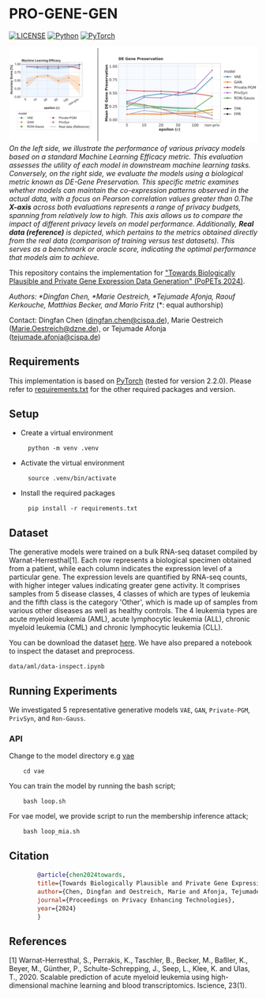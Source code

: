 # PRO-GENE-GEN
[![LICENSE](https://img.shields.io/badge/license-MIT-green?style=flat-square)](LICENSE)
[![Python](https://img.shields.io/badge/python-3.9-blue.svg?style=flat-square)](https://www.python.org/)
[![PyTorch](https://img.shields.io/badge/PyTorch-2.2.0-orange)](https://pytorch.org/)

![image](teaser_figure.jpg)
*On the left side, we illustrate the performance of various privacy models based on a standard Machine Learning Efficacy metric. This evaluation assesses the utility of each model in downstream machine learning tasks. Conversely, on the right side, we evaluate the models using a biological metric known as DE-Gene Preservation. This specific metric examines whether models can maintain the co-expression patterns observed in the actual data, with a focus on Pearson correlation values greater than 0.The **X-axis** across both evaluations represents a range of privacy budgets, spanning from relatively low to high. This axis allows us to compare the impact of different privacy levels on model performance. Additionally, **Real data (reference)** is depicted, which pertains to the metrics obtained directly from the real data (comparison of training versus test datasets). This serves as a benchmark or oracle score, indicating the optimal performance that models aim to achieve.*


This repository contains the implementation for ["Towards Biologically Plausible and Private Gene Expression Data Generation" (PoPETs 2024)](https://arxiv.org/pdf/2402.04912.pdf).

*Authors: \*Dingfan Chen, \*Marie Oestreich, \*Tejumade Afonja, Raouf Kerkouche, Matthias Becker, and Mario Fritz* (\*: equal authorship)

Contact: Dingfan Chen ([dingfan.chen@cispa.de](mailto:dingfan.chen@cispa.de)), Marie Oestreich ([Marie.Oestreich@dzne.de](mailto:marie.oestreich@dzne.de)), or Tejumade Afonja ([tejumade.afonja@cispa.de](mailto:tejumade.afonja@cispa.de))



## Requirements
This implementation is based on [PyTorch](https://pytorch.org/) (tested for version 2.2.0). Please refer to [requirements.txt](./requirements.txt) for the other required packages and version.  

## Setup
- Create a virtual environment

        python -m venv .venv

- Activate the virtual environment
    
        source .venv/bin/activate

- Install the required packages

        pip install -r requirements.txt


## Dataset
The generative models were trained on a bulk RNA-seq dataset compiled by Warnat-Herresthal[1]. Each row represents a biological specimen obtained from a patient, while each column indicates the expression level of a particular gene. The expression levels are quantified by RNA-seq counts, with higher integer values indicating greater gene activity. It comprises samples from 5 disease classes, 4 classes of which are types of leukemia and the fifth class is the category 'Other', which is made up of samples from various other diseases as well as healthy controls. The 4 leukemia types are acute myeloid leukemia (AML), acute lymphocytic leukemia (ALL), chronic myeloid leukemia (CML) and chronic lymphocytic leukemia (CLL).

You can be download the dataset [here](https://dl.cispa.de/s/X2AnxmLrmGtQk7X). We have also prepared a notebook to inspect the dataset and preprocess.

    data/aml/data-inspect.ipynb

## Running Experiments
We investigated 5 representative generative models `VAE`, `GAN`, `Private-PGM`, `PrivSyn`, and `Ron-Gauss`.

### API
Change to the model directory e.g [vae](./vae)  

        cd vae

You can train the model by running the bash script;

        bash loop.sh

For vae model, we provide script to run the membership inference attack;

        bash loop_mia.sh


## Citation
```bibtex
        @article{chen2024towards,
        title={Towards Biologically Plausible and Private Gene Expression Data Generation},
        author={Chen, Dingfan and Oestreich, Marie and Afonja, Tejumade and Kerkouche, Raouf and Becker, Matthias and Fritz, Mario},
        journal={Proceedings on Privacy Enhancing Technologies},
        year={2024}
        }
```

## References
[1] Warnat-Herresthal, S., Perrakis, K., Taschler, B., Becker, M., Baßler, K., Beyer, M., Günther, P., Schulte-Schrepping, J., Seep, L., Klee, K. and Ulas, T., 2020. Scalable prediction of acute myeloid leukemia using high-dimensional machine learning and blood transcriptomics. Iscience, 23(1).

